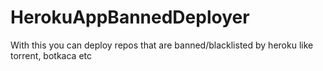 # HerokuAppBannedDeployer
With this you can deploy repos that are banned/blacklisted by heroku like torrent, botkaca etc
